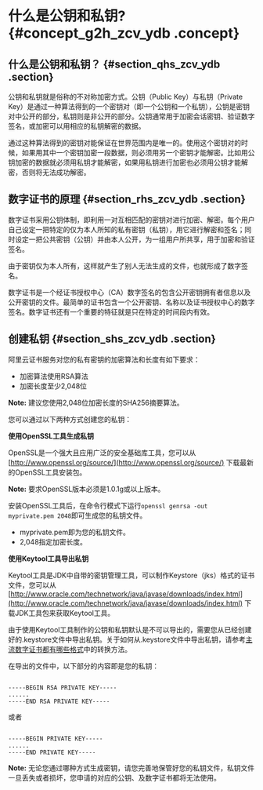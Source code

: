 # 什么是公钥和私钥? {#concept_g2h_zcv_ydb .concept}

## 什么是公钥和私钥？ {#section_qhs_zcv_ydb .section}

公钥和私钥就是俗称的不对称加密方式。公钥（Public Key）与私钥（Private Key）是通过一种算法得到的一个密钥对（即一个公钥和一个私钥），公钥是密钥对中公开的部分，私钥则是非公开的部分。公钥通常用于加密会话密钥、验证数字签名，或加密可以用相应的私钥解密的数据。

通过这种算法得到的密钥对能保证在世界范围内是唯一的。使用这个密钥对的时候，如果用其中一个密钥加密一段数据，则必须用另一个密钥才能解密。比如用公钥加密的数据就必须用私钥才能解密，如果用私钥进行加密也必须用公钥才能解密，否则将无法成功解密。

## 数字证书的原理 {#section_rhs_zcv_ydb .section}

数字证书采用公钥体制，即利用一对互相匹配的密钥对进行加密、解密。每个用户自己设定一把特定的仅为本人所知的私有密钥（私钥），用它进行解密和签名；同时设定一把公共密钥（公钥）并由本人公开，为一组用户所共享，用于加密和验证签名。

由于密钥仅为本人所有，这样就产生了别人无法生成的文件，也就形成了数字签名。

数字证书是一个经证书授权中心（CA）数字签名的包含公开密钥拥有者信息以及公开密钥的文件。最简单的证书包含一个公开密钥、名称以及证书授权中心的数字签名。数字证书还有一个重要的特征就是只在特定的时间段内有效。

## 创建私钥 {#section_shs_zcv_ydb .section}

阿里云证书服务对您的私有密钥的加密算法和长度有如下要求：

-   加密算法使用RSA算法
-   加密长度至少2,048位

**Note:** 建议您使用2,048位加密长度的SHA256摘要算法。

您可以通过以下两种方式创建您的私钥：

**使用OpenSSL工具生成私钥**

OpenSSL是一个强大且应用广泛的安全基础库工具，您可以从 [http://www.openssl.org/source/](http://www.openssl.org/source/) 下载最新的OpenSSL工具安装包。

**Note:** 要求OpenSSL版本必须是1.0.1g或以上版本。

安装OpenSSL工具后，在命令行模式下运行`openssl genrsa -out myprivate.pem 2048`即可生成您的私钥文件。

-   myprivate.pem即为您的私钥文件。
-   2,048指定加密长度。

**使用Keytool工具导出私钥**

Keytool工具是JDK中自带的密钥管理工具，可以制作Keystore（jks）格式的证书文件，您可以从 [http://www.oracle.com/technetwork/java/javase/downloads/index.html](http://www.oracle.com/technetwork/java/javase/downloads/index.html) 下载JDK工具包来获取Keytool工具。

由于使用Keytool工具制作的公钥和私钥默认是不可以导出的，需要您从已经创建好的.keystore文件中导出私钥。关于如何从.keystore文件中导出私钥，请参考[主流数字证书都有哪些格式](cn.zh-CN/常见问题/主流数字证书都有哪些格式？.md#)中的转换方法。

在导出的文件中，以下部分的内容即是您的私钥：

```

-----BEGIN RSA PRIVATE KEY-----
......
-----END RSA PRIVATE KEY-----
```

或者

```

-----BEGIN PRIVATE KEY-----
......
-----END PRIVATE KEY-----
```

**Note:** 无论您通过哪种方式生成密钥，请您完善地保管好您的私钥文件，私钥文件一旦丢失或者损坏，您申请的对应的公钥、及数字证书都将无法使用。


